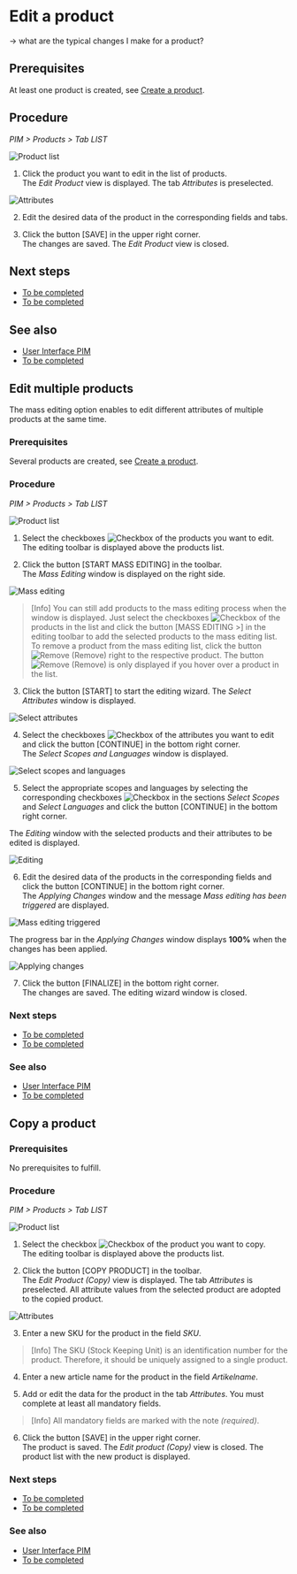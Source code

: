 # Edit a product

-> what are the typical changes I make for a product?

## Prerequisites

At least one product is created, see [Create a product](#create-a-product).

## Procedure
*PIM > Products > Tab LIST*

![Product list](/Assets/Screenshots/PIM/Products/List/Products.png "[Product list]")

1. Click the product you want to edit in the list of products.   
  The *Edit Product* view is displayed. The tab *Attributes* is preselected.

  ![Attributes](/Assets/Screenshots/PIM/Products/List/Attributes/AttributesEdit.png "[Attributes]")

2. Edit the desired data of the product in the corresponding fields and tabs.

3. Click the button [SAVE] in the upper right corner.   
  The changes are saved. The *Edit Product* view is closed.  

## Next steps

  - [To be completed](#to_be_completed)
  - [To be completed](#to_be_completed)

## See also

  - [User Interface PIM](/PIM/UserInterface/00_UserInterface.md)
  - [To be completed](#to_be_completed)



## Edit multiple products

The mass editing option enables to edit different attributes of multiple products at the same time.

### Prerequisites

Several products are created, see [Create a product](#create-a-product).

### Procedure
*PIM > Products > Tab LIST*

![Product list](/Assets/Screenshots/PIM/Products/List/Products.png "[Product list]")

1. Select the checkboxes ![Checkbox](/Assets/Icons/Checkbox.png "[Checkbox]") of the products you want to edit.   
  The editing toolbar is displayed above the products list.

2. Click the button [START MASS EDITING] in the toolbar.   
  The *Mass Editing* window is displayed on the right side.

  ![Mass editing](/Assets/Screenshots/PIM/Products/List/MassEditing.png "[Mass editing]")

  > [Info] You can still add products to the mass editing process when the window is displayed. Just select the checkboxes ![Checkbox](/Assets/Icons/Checkbox.png "[Checkbox]") of the products in the list and click the button [MASS EDITING >] in the editing toolbar to add the selected products to the mass editing list.    
  To remove a product from the mass editing list, click the button ![Remove](/Assets/Icons/Trash01.png "[Remove]") (Remove) right to the respective product. The button ![Remove](/Assets/Icons/Trash01.png "[Remove]") (Remove) is only displayed if you hover over a product in the list.

3. Click the button [START] to start the editing wizard.
  The *Select Attributes* window is displayed.

  ![Select attributes](/Assets/Screenshots/PIM/Products/List/SelectAttributes.png "[Select attributes]")

4. Select the checkboxes ![Checkbox](/Assets/Icons/Checkbox.png "[Checkbox]") of the attributes you want to edit and click the button [CONTINUE] in the bottom right corner.   
  The *Select Scopes and Languages* window is displayed.

  ![Select scopes and languages](/Assets/Screenshots/PIM/Products/List/SelectScopesLanguages.png "[Select scopes and languages]")

5. Select the appropriate scopes and languages by selecting the corresponding checkboxes ![Checkbox](/Assets/Icons/Checkbox.png "[Checkbox]") in the sections *Select Scopes* and *Select Languages* and click the button [CONTINUE] in the bottom right corner.   

  The *Editing* window with the selected products and their attributes to be edited is displayed.

  ![Editing](/Assets/Screenshots/PIM/Products/List/Editing.png "[Editing]")

6. Edit the desired data of the products in the corresponding fields and click the button [CONTINUE] in the bottom right corner.   
The *Applying Changes* window and the message *Mass editing has been triggered* are displayed.

  ![Mass editing triggered](/Assets/Screenshots/PIM/Products/List/MassEditingTriggered.png "[Mass editing triggered]")

  The progress bar in the *Applying Changes* window displays **100%** when the changes has been applied.

  ![Applying changes](/Assets/Screenshots/PIM/Products/List/ApplyingChanges.png "[Applying changes]")

7. Click the button [FINALIZE] in the bottom right corner.   
  The changes are saved. The editing wizard window is closed.

### Next steps

  - [To be completed](#to_be_completed)
  - [To be completed](#to_be_completed)

### See also

  - [User Interface PIM](/PIM/UserInterface/00_UserInterface.md)
  - [To be completed](#to_be_completed)


## Copy a product

### Prerequisites

No prerequisites to fulfill.

### Procedure
*PIM > Products > Tab LIST*

![Product list](/Assets/Screenshots/PIM/Products/List/Products.png "[Product list]")

1. Select the checkbox ![Checkbox](/Assets/Icons/Checkbox.png "[Checkbox]") of the product you want to copy.   
  The editing toolbar is displayed above the products list.

2. Click the button [COPY PRODUCT] in the toolbar.   
  The *Edit Product (Copy)* view is displayed. The tab *Attributes* is preselected. All attribute values from the selected product are adopted to the copied product.

  ![Attributes](/Assets/Screenshots/PIM/Products/List/Attributes/AttributesCopy.png "[Attributes]")

3. Enter a new SKU for the product in the field *SKU*.

  > [Info] The SKU (Stock Keeping Unit) is an identification number for the product. Therefore, it should be uniquely assigned to a single product.

4. Enter a new article name for the product in the field *Artikelname*.

5. Add or edit the data for the product in the tab *Attributes*. You must complete at least all mandatory fields.

  > [Info] All mandatory fields are marked with the note *(required)*.

6. Click the button [SAVE] in the upper right corner.   
  The product is saved. The *Edit product (Copy)* view is closed. The product list with the new product is displayed.

### Next steps

- [To be completed](#to_be_completed)
- [To be completed](#to_be_completed)

### See also

- [User Interface PIM](/PIM/UserInterface/00_UserInterface.md)
- [To be completed](#to_be_completed)
